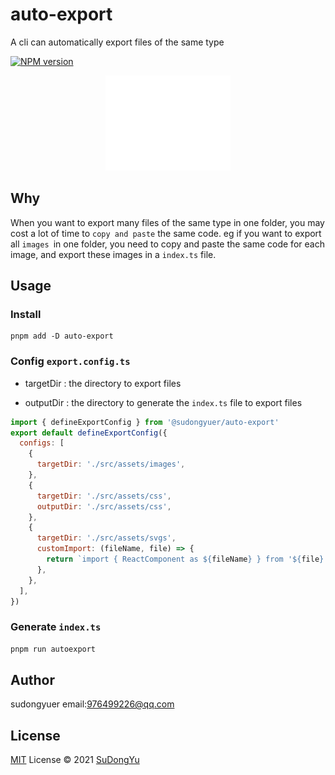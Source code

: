 # auto-export

A cli can automatically export files of the same type

[![NPM version](https://img.shields.io/github/package-json/v/sudongyuer/auto-export)](https://www.npmjs.com/package/sudongyuer/auto-export)

<p align='center'>
<img src='./logo.png' width='200'/>
</p>

## Why

When you want to export many files of the same type in one folder, you may cost a lot of time to `copy and paste` the same code. eg if you want to export all `images `in one folder, you need to copy and paste the same code for each image, and export these images in a `index.ts` file.

## Usage

### Install

```ball
pnpm add -D auto-export
```

### Config `export.config.ts`

- targetDir  : the directory to export files

- outputDir : the directory to generate the `index.ts` file to export files

```js
import { defineExportConfig } from '@sudongyuer/auto-export'
export default defineExportConfig({
  configs: [
    {
      targetDir: './src/assets/images',
    },
    {
      targetDir: './src/assets/css',
      outputDir: './src/assets/css',
    },
    {
      targetDir: './src/assets/svgs',
      customImport: (fileName, file) => {
        return `import { ReactComponent as ${fileName} } from '${file}'`
      },
    },
  ],
})

```

### Generate `index.ts`

```bash
pnpm run autoexport
```

## Author

sudongyuer email:976499226@qq.com

## License

[MIT](./LICENSE) License © 2021 [SuDongYu](https://github.com/sudongyuer)
